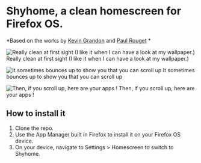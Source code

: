 # Shyhome, a clean homescreen for Firefox OS.

*Based on the works by [Kevin Grandon](https://github.com/KevinGrandon) and [Paul Rouget](http://paulrouget.com/e/riverscreen/) *

![Really clean at first sight (I like it when I can have a look at my wallpaper.)]()
Really clean at first sight (I like it when I can have a look at my wallpaper.)

![It sometimes bounces up to show you that you can scroll up]()
It sometimes bounces up to show you that you can scroll up

![Then, if you scroll up, here are your apps !]()
Then, if you scroll up, here are your apps !

## How to install it

1. Clone the repo.
2. Use the App Manager built in Firefox to install it on your Firefox OS device.
3. On your device, navigate to Settings > Homescreen to switch to Shyhome.
